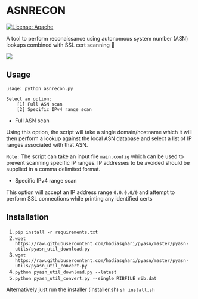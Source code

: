# ASNRECON
[![License: Apache](https://img.shields.io/github/license/orlyjamie/asnrecon)](https://img.shields.io/github/license/orlyjamie/asnrecon)

A tool to perform reconaissance using autonomous system number (ASN) lookups combined with SSL cert scanning 📡

![](https://raw.githubusercontent.com/orlyjamie/asnrecon/master/screen.png)

## Usage

```
usage: python asnrecon.py

Select an option:
	[1] Full ASN scan
	[2] Specific IPv4 range scan
```

- Full ASN scan 

Using this option, the script will take a single domain/hostname which it will then perform a lookup against the local ASN database and select a list of IP ranges associated with that ASN.

`Note:` The script can take an input file `main.config` which can be used to prevent scanning specific IP ranges. IP addresses to be avoided should be supplied in a comma delimited format. 

- Specific IPv4 range scan

This option will accept an IP address range `0.0.0.0/0` and attempt to perform SSL connections while printing any identified certs

## Installation
  1. `pip install -r requirements.txt`
  2. `wget https://raw.githubusercontent.com/hadiasghari/pyasn/master/pyasn-utils/pyasn_util_download.py`
  3. `wget https://raw.githubusercontent.com/hadiasghari/pyasn/master/pyasn-utils/pyasn_util_convert.py`
  4. `python pyasn_util_download.py --latest`
  5. `python pyasn_util_convert.py --single RIBFILE rib.dat`
  
  Alternatively just run the installer (installer.sh)
  `sh install.sh`
